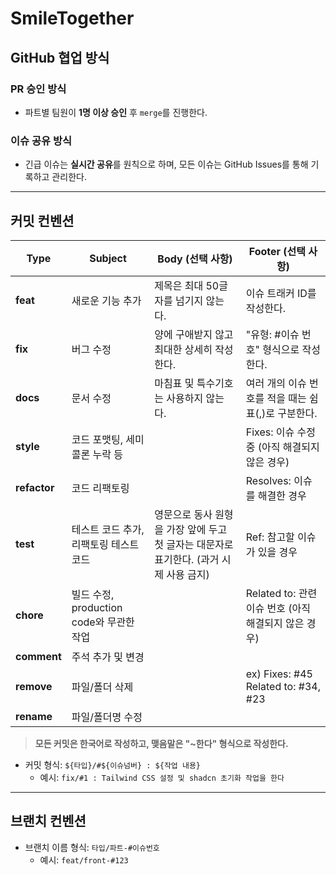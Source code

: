# SmileTogether
## GitHub 협업 방식

### PR 승인 방식
- 파트별 팀원이 **1명 이상 승인** 후 `merge`를 진행한다.

### 이슈 공유 방식
- 긴급 이슈는 **실시간 공유**를 원칙으로 하며, 모든 이슈는 GitHub Issues를 통해 기록하고 관리한다.

---

## 커밋 컨벤션

| **Type**      | **Subject**                            | **Body (선택 사항)**                                              | **Footer (선택 사항)**                           |
| ------------- | -------------------------------------- | ----------------------------------------------------------------- | ----------------------------------------------- |
| **feat**      | 새로운 기능 추가                       | 제목은 최대 50글자를 넘기지 않는다.                               | 이슈 트래커 ID를 작성한다.                      |
| **fix**       | 버그 수정                              | 양에 구애받지 않고 최대한 상세히 작성한다.                        | "유형: #이슈 번호" 형식으로 작성한다.           |
| **docs**      | 문서 수정                              | 마침표 및 특수기호는 사용하지 않는다.                             | 여러 개의 이슈 번호를 적을 때는 쉼표(,)로 구분한다. |
| **style**     | 코드 포맷팅, 세미콜론 누락 등          |                                                                   | Fixes: 이슈 수정 중 (아직 해결되지 않은 경우)   |
| **refactor**  | 코드 리팩토링                          |                                                                   | Resolves: 이슈를 해결한 경우                    |
| **test**      | 테스트 코드 추가, 리팩토링 테스트 코드 | 영문으로 동사 원형을 가장 앞에 두고 첫 글자는 대문자로 표기한다. (과거 시제 사용 금지) | Ref: 참고할 이슈가 있을 경우                   |
| **chore**     | 빌드 수정, production code와 무관한 작업 |                                                                   | Related to: 관련 이슈 번호 (아직 해결되지 않은 경우) |
| **comment**   | 주석 추가 및 변경                      |                                                                   |                                                |
| **remove**    | 파일/폴더 삭제                        |                                                                   | ex) Fixes: #45 Related to: #34, #23             |
| **rename**    | 파일/폴더명 수정                       |                                                                   |                                                |

> **모든 커밋은 한국어로 작성하고, 맺음말은 "~한다" 형식으로 작성한다.**
- 커밋 형식:  `${타입}/#${이슈넘버} : ${작업 내용}`
  - 예시: `fix/#1 : Tailwind CSS 설정 및 shadcn 초기화 작업을 한다`
---

## 브랜치 컨벤션

- 브랜치 이름 형식:  `타입/파트-#이슈번호`  
  - 예시: `feat/front-#123`
